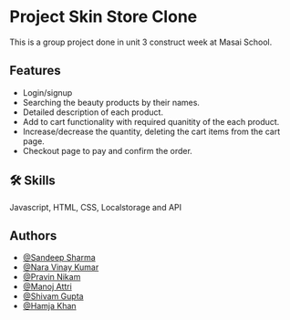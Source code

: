 # Project Skin Store Clone
This is a group project done in unit 3 construct week at Masai School.

## Features
- Login/signup
- Searching the beauty products by their names.
- Detailed description of each product.
- Add to cart functionality with required quanitity of the each product.
- Increase/decrease the quantity, deleting the cart items from the cart page.
- Checkout page to pay and confirm the order.

## 🛠 Skills
Javascript, HTML, CSS, Localstorage and API

## Authors
- [@Sandeep Sharma](https://github.com/Sbsharma0897)
- [@Nara Vinay Kumar](https://github.com/vinaykumar2n)
- [@Pravin Nikam](https://github.com/pravindnikam07)
- [@Manoj Attri](https://github.com/manojattri181)
- [@Shivam Gupta](https://github.com/shivamgupta8482)
- [@Hamja Khan](https://github.com/HamjaKhan)

